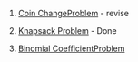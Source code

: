 1. [Coin ChangeProblem](https://practice.geeksforgeeks.org/problems/coin-change2448/1) - revise

2. [Knapsack Problem](https://practice.geeksforgeeks.org/problems/0-1-knapsack-problem/0) - Done 

3. [Binomial CoefficientProblem](https://practice.geeksforgeeks.org/problems/ncr1019/1)
